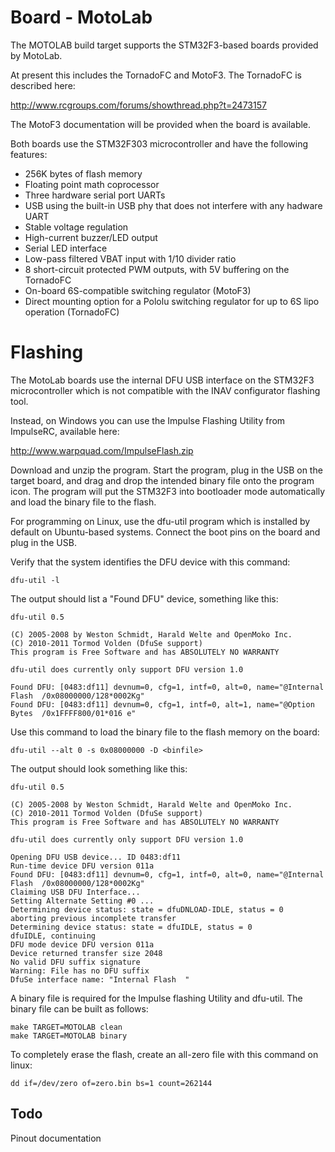 # Board - MotoLab

The MOTOLAB build target supports the STM32F3-based boards provided by MotoLab.

At present this includes the TornadoFC and MotoF3. The TornadoFC is described here:

http://www.rcgroups.com/forums/showthread.php?t=2473157

The MotoF3 documentation will be provided when the board is available.

Both boards use the STM32F303 microcontroller and have the following features:

* 256K bytes of flash memory
* Floating point math coprocessor
* Three hardware serial port UARTs
* USB using the built-in USB phy that does not interfere with any hadware UART
* Stable voltage regulation
* High-current buzzer/LED output
* Serial LED interface
* Low-pass filtered VBAT input with 1/10 divider ratio
* 8 short-circuit protected PWM outputs, with 5V buffering on the TornadoFC
* On-board 6S-compatible switching regulator (MotoF3)
* Direct mounting option for a Pololu switching regulator for up to 6S lipo operation (TornadoFC)


# Flashing

The MotoLab boards use the internal DFU USB interface on the STM32F3 microcontroller which is not compatible with the INAV configurator flashing tool.

Instead, on Windows you can use the Impulse Flashing Utility from ImpulseRC, available here:

http://www.warpquad.com/ImpulseFlash.zip

Download and unzip the program. Start the program, plug in the USB on the target board, and drag and drop the intended binary file onto the program icon. The program will put the STM32F3 into bootloader mode automatically and load the binary file to the flash.

For programming on Linux, use the dfu-util program which is installed by default on Ubuntu-based systems. Connect the boot pins on the board and plug in the USB.

Verify that the system identifies the DFU device with this command:
```
dfu-util -l
```

The output should list a "Found DFU" device, something like this:
```
dfu-util 0.5

(C) 2005-2008 by Weston Schmidt, Harald Welte and OpenMoko Inc.
(C) 2010-2011 Tormod Volden (DfuSe support)
This program is Free Software and has ABSOLUTELY NO WARRANTY

dfu-util does currently only support DFU version 1.0

Found DFU: [0483:df11] devnum=0, cfg=1, intf=0, alt=0, name="@Internal Flash  /0x08000000/128*0002Kg"
Found DFU: [0483:df11] devnum=0, cfg=1, intf=0, alt=1, name="@Option Bytes  /0x1FFFF800/01*016 e"
```

Use this command to load the binary file to the flash memory on the board:
```
dfu-util --alt 0 -s 0x08000000 -D <binfile>
```

The output should look something like this:
```
dfu-util 0.5

(C) 2005-2008 by Weston Schmidt, Harald Welte and OpenMoko Inc.
(C) 2010-2011 Tormod Volden (DfuSe support)
This program is Free Software and has ABSOLUTELY NO WARRANTY

dfu-util does currently only support DFU version 1.0

Opening DFU USB device... ID 0483:df11
Run-time device DFU version 011a
Found DFU: [0483:df11] devnum=0, cfg=1, intf=0, alt=0, name="@Internal Flash  /0x08000000/128*0002Kg"
Claiming USB DFU Interface...
Setting Alternate Setting #0 ...
Determining device status: state = dfuDNLOAD-IDLE, status = 0
aborting previous incomplete transfer
Determining device status: state = dfuIDLE, status = 0
dfuIDLE, continuing
DFU mode device DFU version 011a
Device returned transfer size 2048
No valid DFU suffix signature
Warning: File has no DFU suffix
DfuSe interface name: "Internal Flash  "
```

A binary file is required for the Impulse flashing Utility and dfu-util. The binary file can be built as follows:
```
make TARGET=MOTOLAB clean
make TARGET=MOTOLAB binary
```

To completely erase the flash, create an all-zero file with this command on linux:
```
dd if=/dev/zero of=zero.bin bs=1 count=262144
```

## Todo

Pinout documentation
